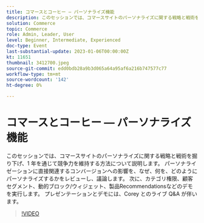```yaml
---
title: コマースとコーヒー — パーソナライズ機能
description: このセッションでは、コマースサイトのパーソナライズに関する戦略と戦術を掘り下げ、1 年を通じて競争力を維持する方法について説明します。 パーソナライゼーションに直接関連するコンバージョンへの影響を、なぜ、何を、どのようにパーソナライズするかをレビューし、議論します。 次に、カテゴリ権限、顧客セグメント、動的ブロック/ウィジェット、製品Recommendationsなどのデモを実行します。 プレゼンテーションとデモには、Corey とのライブ Q&A が伴います。
solution: Commerce
topic: Commerce
role: Admin, Leader, User
level: Beginner, Intermediate, Experienced
doc-type: Event
last-substantial-update: 2023-01-06T00:00:00Z
kt: 11651
thumbnail: 3412700.jpeg
source-git-commit: edd0bdb28a9b3d065a64a95af6a216b747577c77
workflow-type: tm+mt
source-wordcount: '142'
ht-degree: 0%

---
```


# コマースとコーヒー — パーソナライズ機能

このセッションでは、コマースサイトのパーソナライズに関する戦略と戦術を掘り下げ、1 年を通じて競争力を維持する方法について説明します。 パーソナライゼーションに直接関連するコンバージョンへの影響を、なぜ、何を、どのようにパーソナライズするかをレビューし、議論します。 次に、カテゴリ権限、顧客セグメント、動的ブロック/ウィジェット、製品Recommendationsなどのデモを実行します。 プレゼンテーションとデモには、Corey とのライブ Q&amp;A が伴います。

>[!VIDEO](https://video.tv.adobe.com/v/3412700/?quality=12&learn=on)
